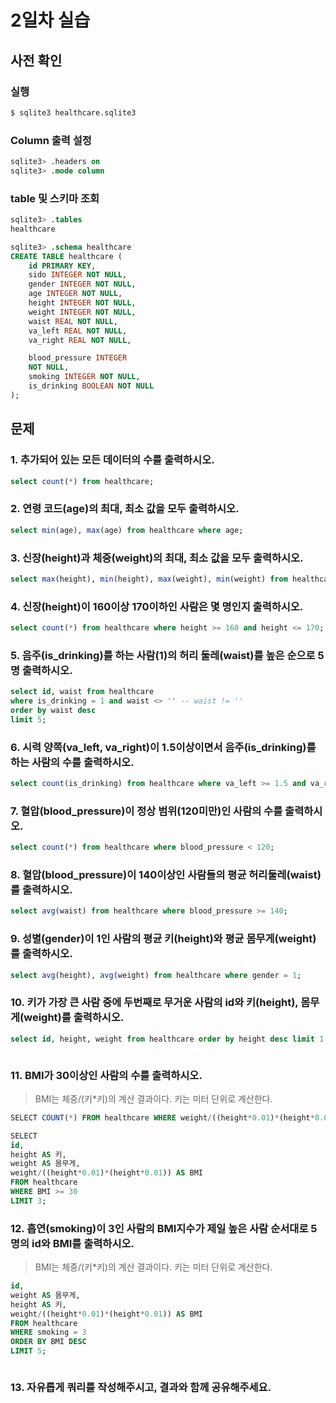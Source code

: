 # 2일차 실습

## 사전 확인

### 실행

```bash
$ sqlite3 healthcare.sqlite3 
```

### Column 출력 설정

```sql
sqlite3> .headers on 
sqlite3> .mode column
```

### table 및 스키마 조회

```sql
sqlite3> .tables
healthcare

sqlite3> .schema healthcare
CREATE TABLE healthcare (
    id PRIMARY KEY,        
    sido INTEGER NOT NULL, 
    gender INTEGER NOT NULL,
    age INTEGER NOT NULL,  
    height INTEGER NOT NULL,
    weight INTEGER NOT NULL,
    waist REAL NOT NULL,   
    va_left REAL NOT NULL, 
    va_right REAL NOT NULL,

    blood_pressure INTEGER 
    NOT NULL,
    smoking INTEGER NOT NULL,
    is_drinking BOOLEAN NOT NULL
);
```

## 문제

### 1. 추가되어 있는 모든 데이터의 수를 출력하시오.

```sql
select count(*) from healthcare;
```


### 2. 연령 코드(age)의 최대, 최소 값을 모두 출력하시오. 

```sql
select min(age), max(age) from healthcare where age;
```

### 3. 신장(height)과 체중(weight)의 최대, 최소 값을 모두 출력하시오.

```sql
select max(height), min(height), max(weight), min(weight) from healthcare where height and weight;
```


### 4. 신장(height)이 160이상 170이하인 사람은 몇 명인지 출력하시오.

```sql
select count(*) from healthcare where height >= 160 and height <= 170;
```

### 5. 음주(is_drinking)를 하는 사람(1)의 허리 둘레(waist)를 높은 순으로 5명 출력하시오. 

```sql
select id, waist from healthcare
where is_drinking = 1 and waist <> '' -- waist != ''
order by waist desc
limit 5;
```


### 6. 시력 양쪽(va_left, va_right)이 1.5이상이면서 음주(is_drinking)를 하는 사람의 수를 출력하시오.

```sql
select count(is_drinking) from healthcare where va_left >= 1.5 and va_right >= 1.5;
```


### 7. 혈압(blood_pressure)이 정상 범위(120미만)인 사람의 수를 출력하시오.

```sql
select count(*) from healthcare where blood_pressure < 120;
```


### 8. 혈압(blood_pressure)이 140이상인 사람들의 평균 허리둘레(waist)를 출력하시오.

```sql
select avg(waist) from healthcare where blood_pressure >= 140;
```


### 9. 성별(gender)이 1인 사람의 평균 키(height)와 평균 몸무게(weight)를 출력하시오.

```sql
select avg(height), avg(weight) from healthcare where gender = 1;
```


### 10. 키가 가장 큰 사람 중에 두번째로 무거운 사람의 id와 키(height), 몸무게(weight)를 출력하시오.

```sql
select id, height, weight from healthcare order by height desc limit 1 offset 2;
```

```
```

### 11. BMI가 30이상인 사람의 수를 출력하시오. 

> BMI는 체중/(키*키)의 계산 결과이다. 
> 키는 미터 단위로 계산한다.

```sql
​SELECT COUNT(*) FROM healthcare WHERE weight/((height*0.01)*(height*0.01)) >= 30;
```

```sql
​SELECT 
id, 
height AS 키, 
weight AS 몸무게, 
weight/((height*0.01)*(height*0.01)) AS BMI 
FROM healthcare 
WHERE BMI >= 30 
LIMIT 3;
```

### 12. 흡연(smoking)이 3인 사람의 BMI지수가 제일 높은 사람 순서대로 5명의 id와 BMI를 출력하시오.

> BMI는 체중/(키*키)의 계산 결과이다. 
> 키는 미터 단위로 계산한다.

```sql
id,  
weight AS 몸무게,
height AS 키,
weight/((height*0.01)*(height*0.01)) AS BMI 
FROM healthcare 
WHERE smoking = 3 
ORDER BY BMI DESC
LIMIT 5;
```

```
```

### 13. 자유롭게 쿼리를 작성해주시고, 결과와 함께 공유해주세요.

```sql
```

```
```